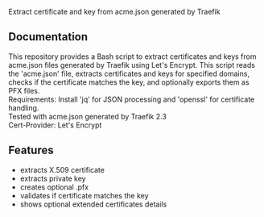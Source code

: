Extract certificate and key from acme.json generated by Traefik


## Documentation


This repository provides a Bash script to extract certificates and keys from acme.json files generated by Traefik using Let's Encrypt.
This script reads the 'acme.json' file, extracts certificates and keys for specified domains,  
checks if the certificate matches the key, and optionally exports them as PFX files.           
Requirements: Install 'jq' for JSON processing and 'openssl' for certificate handling.         
Tested with acme.json generated by Traefik 2.3    
Cert-Provider: Let's Encrypt



## Features
- extracts X.509 certificate
- extracts private key
- creates optional .pfx
- validates if certificate matches the key
- shows optional extended certificates details
